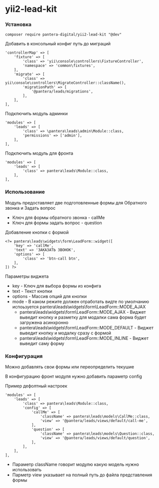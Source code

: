 # yii2-lead-kit

### Установка
```
composer require pantera-digital/yii2-lead-kit "@dev"
```
Добавить в консольный конфиг путь до миграций
```
'controllerMap' => [
    'fixture' => [
        'class' => 'yii\console\controllers\FixtureController',
        'namespace' => 'common\fixtures',
    ],
    'migrate' => [
        'class' => yii\console\controllers\MigrateController::className(),
        'migrationPath' => [
            '@pantera/leads/migrations',
        ],
    ],
],
```
Подключить модуль админки
```
'modules' => [
    'leads' => [
        'class' => \pantera\leads\admin\Module::class,
        'permissions' => ['admin'],
    ],
],
```
Подключить модуль для фронта
```
'modules' => [
    'leads' => [
        'class' => pantera\leads\Module::class,
    ],
],
```
### Использование
Модуль предоставляет две подготовленные формы для Обратного звонка и Задать вопрос
* Ключ для формы обратного звонка - callMe
* Ключ для формы задать вопрос - question

Добавление кнопки с формой
```
<?= pantera\leads\widgets\form\LeadForm::widget([
    'key' => 'callMe',
    'text' => 'ЗАКАЗАТЬ ЗВОНОК',
    'options' => [
        'class' => 'btn-call btn',
    ],
]) ?>
``` 
Параметры виджета
* key - Ключ для выбора формы из конфига
* text - Текст кнопки
* options - Массив опций для кнопки
* mode - В каком режите должен отработать видте по умолчанию испоьзуется pantera\leads\widgets\form\LeadForm::MODE_AJAX
  * pantera\leads\widgets\form\LeadForm::MODE_AJAX - Виджет выведит кнопку и разметку для модалки сама форма будет загружена асинхронно 
  * pantera\leads\widgets\form\LeadForm::MODE_DEFAULT - Виджет выведит кнопку и модалку сразу с формой
  * pantera\leads\widgets\form\LeadForm::MODE_INLINE - Виджет выведит саму форму
  
### Конфигурация
Можно добавлять свои формы или переопределить текушие

В конфигурацию фронт модуля нужно добавить параметр config

Пример дефолтный настроек
```
'modules' => [
    'leads' => [
        'class' => pantera\leads\Module::class,
        'config' => [
            'callMe' => [
                'className' => pantera\leads\models\CallMe::class,
                'view' => '@pantera/leads/views/default/call-me',
            ],
            'question' => [
                'className' => pantera\leads\models\Question::class,
                'view' => '@pantera/leads/views/default/question',
            ],
        ],
    ],
],
```
* Параметр className говорит модулю какую модель нужно использовать
* Парметр view указывает на полный путь до файла представления формы